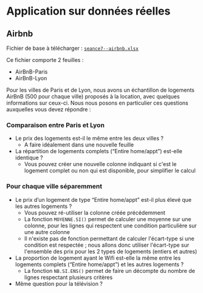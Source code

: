 # Application sur données réelles 

## Airbnb

Fichier de base à télécharger : [`seance7--airbnb.xlsx`](seance7--airbnb.xlsx)

Ce fichier comporte 2 feuilles :
- AirBnB-Paris
- AirBnB-Lyon

Pour les villes de Paris et de Lyon, nous avons un échantillon de logements AirBnB (500 pour chaque ville) proposés à la location, avec quelques informations sur ceux-ci. Nous nous posons en particulier ces questions auxquelles vous devez répondre :

### Comparaison entre Paris et Lyon
    
- Le prix des logements est-il le même entre les deux villes ?
    - A faire idéalement dans une nouvelle feuille
- La répartition de logements complets (“Entire home/appt”) est-elle identique ?
    - Vous pouvez créer une nouvelle colonne indiquant si c'est le logement complet ou non qui est disponible, pour simplifier le calcul

### Pour chaque ville séparemment

- Le prix d’un logement de type “Entire home/appt” est-il plus élevé que les autres logements ?
    - Vous pouvez ré-utiliser la colonne créée précédemment
    - La fonction `MOYENNE.SI()` permet de calculer une moyenne sur une colonne, pour les lignes qui respectent une condition particulière sur une autre colonne
    - Il n'existe pas de fonction permettant de calculer l'écart-type si une condition est respectée ; nous allons donc utiliser l'écart-type sur l'ensemble des prix pour les 2 types de logements (entiers et autres)
- La proportion de logement ayant le Wifi est-elle la même entre les logements complets (“Entire home/appt”) et les autres logements ?
    - La fonction `NB.SI.ENS()` permet de faire un décompte du nombre de lignes respectant plusieurs critères
- Même question pour la télévision ?
